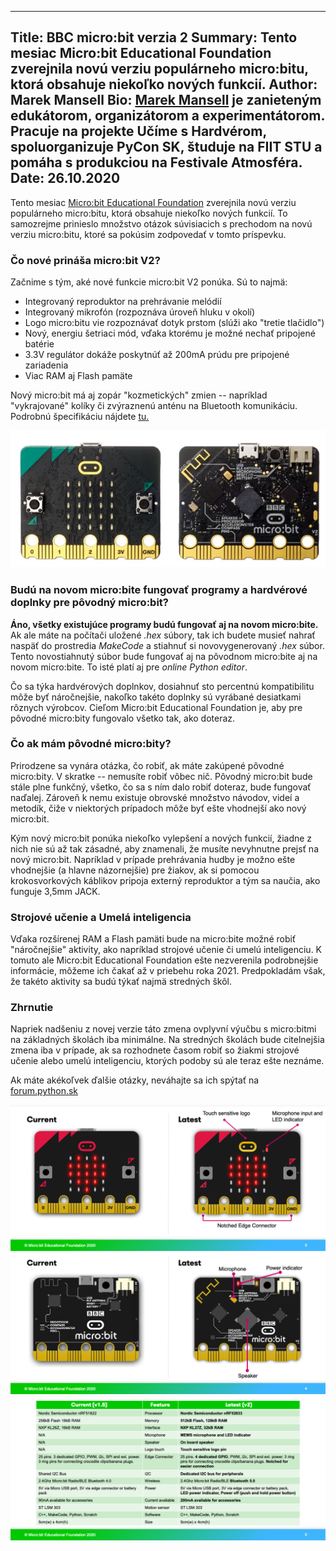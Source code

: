 ------------------------------
Title: BBC micro:bit verzia 2
Summary: Tento mesiac Micro:bit Educational Foundation zverejnila novú
         verziu populárneho micro:bitu, ktorá obsahuje niekoľko nových funkcií.
Author: Marek Mansell
Bio: <a href="//marekmansell.sk">Marek Mansell</a> je zanieteným edukátorom, organizátorom a experimentátorom. Pracuje na projekte Učíme s Hardvérom,
     spoluorganizuje PyCon SK, študuje na FIIT STU a pomáha s produkciou na Festivale Atmosféra.
Date: 26.10.2020
---------------------------

Tento mesiac [Micro:bit Educational Foundation](https://microbit.org/new-microbit/) zverejnila novú verziu populárneho micro:bitu, ktorá obsahuje niekoľko nových funkcií. To samozrejme prinieslo množstvo otázok súvisiacich s prechodom na novú verziu micro:bitu, ktoré sa pokúsim zodpovedať v tomto príspevku.

### Čo nové prináša micro:bit V2?

Začnime s tým, aké nové funkcie micro:bit V2 ponúka. Sú to najmä:

- Integrovaný reproduktor na prehrávanie melódií
- Integrovaný mikrofón (rozpoznáva úroveň hluku v okolí)
- Logo micro:bitu vie rozpoznávať dotyk prstom (slúži ako "tretie tlačidlo")
- Nový, energiu šetriaci mód, vďaka ktorému je možné nechať pripojené batérie
- 3.3V regulátor dokáže poskytnúť až 200mA prúdu pre pripojené zariadenia
- Viac RAM aj Flash pamäte

Nový micro:bit má aj zopár "kozmetických" zmien -- napríklad "vykrajované" kolíky či zvýraznenú anténu na Bluetooth komunikáciu. Podrobnú špecifikáciu nájdete [tu.](https://tech.microbit.org/hardware/)

![BBC micro:bit verzia 2. Zdroj: [Micro:bit Educational Foundation](https://microbit.org/new-microbit/)](images/microbit-v2.png)

### Budú na novom micro:bite fungovať programy a hardvérové doplnky pre pôvodný micro:bit?

**Áno, všetky existujúce programy budú fungovať aj na novom micro:bite.** Ak ale máte na počítači uložené *.hex* súbory, tak ich budete musieť nahrať naspäť do prostredia *MakeCode* a stiahnuť si novovygenerovaný *.hex* súbor. Tento novostiahnutý súbor bude fungovať aj na pôvodnom micro:bite aj na novom micro:bite. To isté platí aj pre *online Python editor*.

Čo sa týka hardvérových doplnkov, dosiahnuť sto percentnú kompatibilitu môže byť náročnejšie, nakoľko takéto doplnky sú vyrábané desiatkami rôznych výrobcov. Cieľom Micro:bit Educational Foundation je, aby pre pôvodné micro:bity fungovalo všetko tak, ako doteraz.

### Čo ak mám pôvodné micro:bity?

Prirodzene sa vynára otázka, čo robiť, ak máte zakúpené pôvodné micro:bity. V skratke -- nemusíte robiť vôbec nič. Pôvodný micro:bit bude stále plne funkčný, všetko, čo sa s ním dalo robiť doteraz, bude fungovať naďalej. Zároveň k nemu existuje obrovské množstvo návodov, videí a metodík, čiže v niektorých prípadoch môže byť ešte vhodnejší ako nový micro:bit.

Kým nový micro:bit ponúka niekoľko vylepšení a nových funkcií, žiadne z nich nie sú až tak zásadné, aby znamenali, že musíte nevyhnutne prejsť na nový micro:bit. Napríklad v prípade prehrávania hudby je možno ešte vhodnejšie (a hlavne názornejšie) pre žiakov, ak si pomocou krokosvorkových káblikov pripoja externý reproduktor a tým sa naučia, ako funguje 3,5mm JACK.

### Strojové učenie a Umelá inteligencia

Vďaka rozšírenej RAM a Flash pamäti bude na micro:bite možné robiť "náročnejšie" aktivity, ako napríklad strojové učenie či umelú inteligenciu. K tomuto ale Micro:bit Educational Foundation ešte nezverenila podrobnejšie informácie, môžeme ich čakať až v priebehu roka 2021. Predpokladám však, že takéto aktivity sa budú týkať najmä stredných škôl.

### Zhrnutie
Napriek nadšeniu z novej verzie táto zmena ovplyvní výučbu s micro:bitmi na základných školách iba minimálne. Na stredných školách bude citelnejšia zmena iba v prípade, ak sa rozhodnete časom robiť so žiakmi strojové učenie alebo umelú inteligenciu, ktorých podoby sú ale teraz ešte neznáme.

Ak máte akékoľvek ďalšie otázky, neváhajte sa ich spýtať na [forum.python.sk](https://forum.python.sk/)


![Predná strana pôvodného a nového micro:bitu. Zdroj: [Micro:bit Educational Foundation](https://microbit.org/new-microbit/)](images/microbit-v2-front.png)
![Zadná strana pôvodného a nového micro:bitu. Zdroj: [Micro:bit Educational Foundation](https://microbit.org/new-microbit/)](images/microbit-v2-back.png)
![Porovnanie pôvodného a nového micro:bitu. Zdroj: [Micro:bit Educational Foundation](https://microbit.org/new-microbit/)](images/microbit-v2-chart.png)
